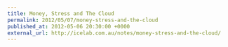 ```yaml
---
title: Money, Stress and The Cloud
permalink: 2012/05/07/money-stress-and-the-cloud
published_at: 2012-05-06 20:30:00 +0000
external_url: http://icelab.com.au/notes/money-stress-and-the-cloud/
---
```

